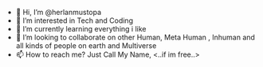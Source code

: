 - 👋 Hi, I’m @herlanmustopa
- 👀 I’m interested in Tech and Coding
- 🌱 I’m currently learning everything i like 
- 💞️ I’m looking to collaborate on other Human, Meta Human , Inhuman and all kinds of people on earth and Multiverse
- 📫 How to reach me? Just Call My Name, <..if im free..>

<!---
herlanmustopa/herlanmustopa is a ✨ special ✨ repository because its `README.md` (this file) appears on your GitHub profile.
You can click the Preview link to take a look at your changes.
--->

